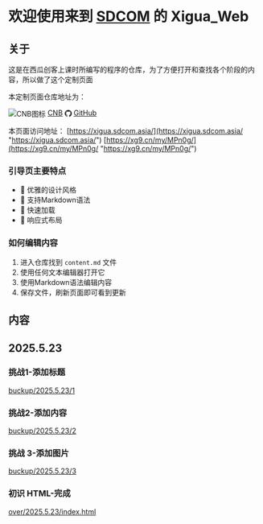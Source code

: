 # 欢迎使用来到 [SDCOM](https://www.sdcom.asia/ "https://www.sdcom.asia/") 的 Xigua_Web

## 关于
这是在西瓜创客上课时所编写的程序的仓库，为了方便打开和查找各个阶段的内容，所以做了这个定制页面</p>
本定制页面仓库地址为：</p>
<img src="https://cnb.cool/images/favicon.png" style="height: 1em; vertical-align: middle;" alt="CNB图标"> [CNB](https://cnb.cool/SDCOM_code/xigua/web "https://cnb.cool/SDCOM_code/xigua/web") 
<img src="pic/github-favicon.png" style="height: 1em; vertical-align: middle;" alt="GitHub图标"> [GitHub](https://github.com/SDCOM-0415/xigua "https://github.com/SDCOM-0415/xigua") </p>
本页面访问地址：
[https://xigua.sdcom.asia/](https://xigua.sdcom.asia/ "https://xigua.sdcom.asia/")
[https://xg9.cn/my/MPn0g/](https://xg9.cn/my/MPn0g/ "https://xg9.cn/my/MPn0g/")

### 引导页主要特点
- 🎨 优雅的设计风格
- 📝 支持Markdown语法
- 🚀 快速加载
- 📱 响应式布局

### 如何编辑内容
1. 进入仓库找到 `content.md` 文件
2. 使用任何文本编辑器打开它
3. 使用Markdown语法编辑内容
4. 保存文件，刷新页面即可看到更新

## 内容
## 2025.5.23
### 挑战1-添加标题
[buckup/2025.5.23/1](buckup/2025.5.23/1/ "buckup/2025.5.23/1")

### 挑战2-添加内容
[buckup/2025.5.23/2](buckup/2025.5.23/2/ "buckup/2025.5.23/2")

### 挑战 3-添加图片
[buckup/2025.5.23/3](buckup/2025.5.23/3/ "buckup/2025.5.23/3")

### 初识 HTML-完成
[over/2025.5.23/index.html](over/2025.5.23/index.html "over/2025.5.23")